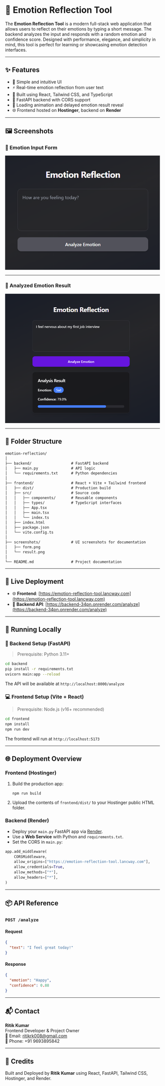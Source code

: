 # 🧠 Emotion Reflection Tool

The **Emotion Reflection Tool** is a modern full-stack web application that allows users to reflect on their emotions by typing a short message. The backend analyzes the input and responds with a random emotion and confidence score. Designed with performance, elegance, and simplicity in mind, this tool is perfect for learning or showcasing emotion detection interfaces.

---

## ✨ Features

- 🎯 Simple and intuitive UI
- ⚡ Real-time emotion reflection from user text
- 🎨 Built using React, Tailwind CSS, and TypeScript
- 🚀 FastAPI backend with CORS support
- 🔁 Loading animation and delayed emotion result reveal
- 🌐 Frontend hosted on **Hostinger**, backend on **Render**

---

## 🖼️ Screenshots

### 📝 Emotion Input Form

![Emotion Input Form](./screenshots/form.png)

---

### 🎯 Analyzed Emotion Result

![Emotion Result](./screenshots/result.png)

---

## 📁 Folder Structure

```
emotion-reflection/
│
├── backend/                  # FastAPI backend
│   ├── main.py               # API logic
│   └── requirements.txt      # Python dependencies
│
├── frontend/                 # React + Vite + Tailwind frontend
│   ├── dist/                 # Production build
│   ├── src/                  # Source code
│   │   ├── components/       # Reusable components
│   │   ├── types/            # TypeScript interfaces
│   │   ├── App.tsx           
│   │   ├── main.tsx          
│   │   └── index.ts          
│   ├── index.html
│   ├── package.json
│   └── vite.config.ts
│
├── screenshots/              # UI screenshots for documentation
│   ├── form.png
│   └── result.png
│
└── README.md                 # Project documentation
```

---

## 🚀 Live Deployment

- 🌐 **Frontend**: [https://emotion-reflection-tool.lancway.com](https://emotion-reflection-tool.lancway.com)
- 🔗 **Backend API**: [https://backend-34pn.onrender.com/analyze](https://backend-34pn.onrender.com/analyze)

---

## 🧪 Running Locally

### 🔧 Backend Setup (FastAPI)

> Prerequisite: Python 3.11+

```bash
cd backend
pip install -r requirements.txt
uvicorn main:app --reload
```

The API will be available at `http://localhost:8000/analyze`

### 💻 Frontend Setup (Vite + React)

> Prerequisite: Node.js (v16+ recommended)

```bash
cd frontend
npm install
npm run dev
```

The frontend will run at `http://localhost:5173`

---

## 🌐 Deployment Overview

### Frontend (Hostinger)

1. Build the production app:

   ```bash
   npm run build
   ```

2. Upload the contents of `frontend/dist/` to your Hostinger public HTML folder.

### Backend (Render)

* Deploy your `main.py` FastAPI app via [Render](https://render.com).
* Use a **Web Service** with Python and `requirements.txt`.
* Set the CORS in `main.py`:

```python
app.add_middleware(
    CORSMiddleware,
    allow_origins=["https://emotion-reflection-tool.lancway.com"],
    allow_credentials=True,
    allow_methods=["*"],
    allow_headers=["*"],
)
```

---

## 📦 API Reference

### `POST /analyze`

#### Request

```json
{
  "text": "I feel great today!"
}
```

#### Response

```json
{
  "emotion": "Happy",
  "confidence": 0.88
}
```

---

## 📬 Contact

**Ritik Kumar**  
Frontend Developer & Project Owner  
📧 Email: [ritikrk008@gmail.com](mailto:ritikrk008@gmail.com)  
📱 Phone: +91 9693895842

---

## 🤝 Credits

Built and Deployed by **Ritik Kumar** using React, FastAPI, Tailwind CSS, Hostinger, and Render.
